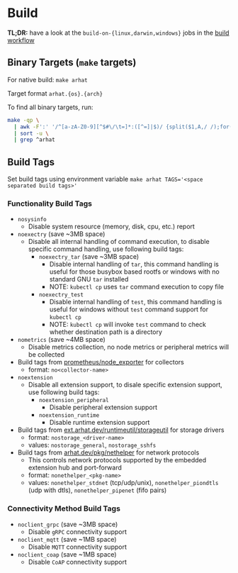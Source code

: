 # Build

__TL;DR:__ have a look at the `build-on-{linux,darwin,windows}` jobs in the [build workflow](./.github/workflows/build.yaml)

## Binary Targets (`make` targets)

For native build: `make arhat`

Target format `arhat.{os}.{arch}`

To find all binary targets, run:

```bash
make -qp \
  | awk -F':' '/^[a-zA-Z0-9][^$#\/\t=]*:([^=]|$)/ {split($1,A,/ /);for(i in A)print A[i]}' \
  | sort -u \
  | grep ^arhat
```

## Build Tags

Set build tags using environment variable `make arhat TAGS='<space separated build tags>'`

### Functionality Build Tags

- `nosysinfo`
  - Disable system resource (memory, disk, cpu, etc.) report
- `noexectry` (save ~3MB space)
  - Disable all internal handling of command execution, to disable specific command handling, use following build tags:
    - `noexectry_tar` (save ~3MB space)
      - Disable internal handling of `tar`, this command handling is useful for those busybox based rootfs or windows with no standard GNU `tar` installed
      - NOTE: `kubectl cp` uses `tar` command execution to copy file
    - `noexectry_test`
      - Disable internal handling of `test`, this command handling is useful for windows without `test` command support for `kubectl cp`
      - NOTE: `kubectl cp` will invoke `test` command to check whether destination path is a directory
- `nometrics` (save ~4MB space)
  - Disable metrics collection, no node metrics or peripheral metrics will be collected
- Build tags from [prometheus/node_exporter](https://github.com/prometheus/node_exporter) for collectors
  - format: `no<collector-name>`
- `noextension`
  - Disable all extension support, to disale specific extension support, use following build tags:
    - `noextension_peripheral`
      - Disable peripheral extension support
    - `noextension_runtime`
      - Disable runtime extension support
- Build tags from [ext.arhat.dev/runtimeutil/storageutil](https://github.com/arhat-ext/runtimeutil-go/blob/master/storageutil) for storage drivers
  - format: `nostorage_<driver-name>`
  - values: `nostorage_general`, `nostorage_sshfs`
- Build tags from [arhat.dev/pkg/nethelper](https://github.com/arhat-dev/go-pkg/blob/master/nethelper) for network protocols
  - This controls network protocols supported by the embedded extension hub and port-forward
  - format: `nonethelper_<pkg-name>`
  - values: `nonethelper_stdnet` (tcp/udp/unix), `nonethelper_piondtls` (udp with dtls), `nonethelper_pipenet` (fifo pairs)

### Connectivity Method Build Tags

- `noclient_grpc` (save ~3MB space)
  - Disable `gRPC` connectivity support
- `noclient_mqtt` (save ~1MB space)
  - Disable `MQTT` connectivity support
- `noclient_coap` (save ~1MB space)
  - Disable `CoAP` connectivity support
